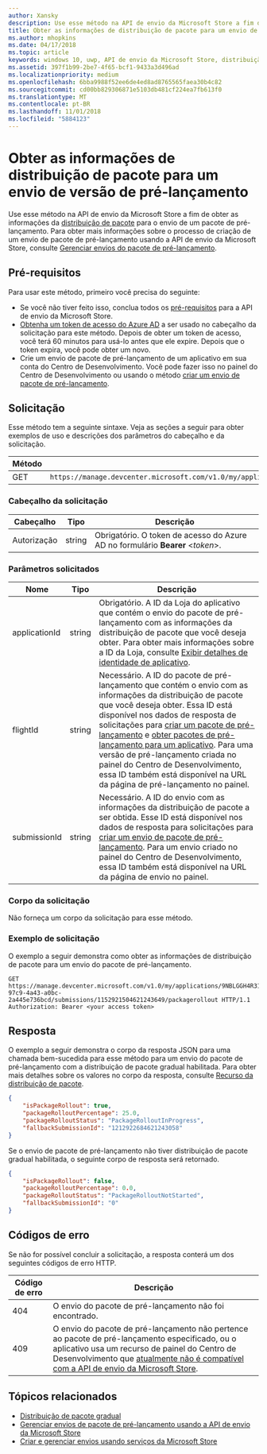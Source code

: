 ```yaml
---
author: Xansky
description: Use esse método na API de envio da Microsoft Store a fim de obter as informações da distribuição de pacote para o envio de um pacote de pré-lançamento.
title: Obter as informações de distribuição de pacote para um envio de versão de pré-lançamento
ms.author: mhopkins
ms.date: 04/17/2018
ms.topic: article
keywords: windows 10, uwp, API de envio da Microsoft Store, distribuição de pacote, envio de versão de pré-lançamento
ms.assetid: 397f1b99-2be7-4f65-bcf1-9433a3d496ad
ms.localizationpriority: medium
ms.openlocfilehash: 6bba9988f52ee6de4ed8ad8765565faea30b4c82
ms.sourcegitcommit: cd00bb829306871e5103db481cf224ea7fb613f0
ms.translationtype: MT
ms.contentlocale: pt-BR
ms.lasthandoff: 11/01/2018
ms.locfileid: "5884123"
---
```

# <a name="get-rollout-info-for-a-flight-submission"></a>Obter as informações de distribuição de pacote para um envio de versão de pré-lançamento


Use esse método na API de envio da Microsoft Store a fim de obter as informações da [distribuição de pacote](../publish/gradual-package-rollout.md) para o envio de um pacote de pré-lançamento. Para obter mais informações sobre o processo de criação de um envio de pacote de pré-lançamento usando a API de envio da Microsoft Store, consulte [Gerenciar envios do pacote de pré-lançamento](manage-flight-submissions.md).

## <a name="prerequisites"></a>Pré-requisitos

Para usar este método, primeiro você precisa do seguinte:

* Se você não tiver feito isso, conclua todos os [pré-requisitos](create-and-manage-submissions-using-windows-store-services.md#prerequisites) para a API de envio da Microsoft Store.
* [Obtenha um token de acesso do Azure AD](create-and-manage-submissions-using-windows-store-services.md#obtain-an-azure-ad-access-token) a ser usado no cabeçalho da solicitação para este método. Depois de obter um token de acesso, você terá 60 minutos para usá-lo antes que ele expire. Depois que o token expira, você pode obter um novo.
* Crie um envio de pacote de pré-lançamento de um aplicativo em sua conta do Centro de Desenvolvimento. Você pode fazer isso no painel do Centro de Desenvolvimento ou usando o método [criar um envio de pacote de pré-lançamento](create-a-flight-submission.md).

## <a name="request"></a>Solicitação

Esse método tem a seguinte sintaxe. Veja as seções a seguir para obter exemplos de uso e descrições dos parâmetros do cabeçalho e da solicitação.

| Método | URI da solicitação                                                      |
|--------|------------------------------------------------------------------|
| GET   | ```https://manage.devcenter.microsoft.com/v1.0/my/applications/{applicationId}/flights/{flightId}/submissions/{submissionId}/packagerollout   ``` |


### <a name="request-header"></a>Cabeçalho da solicitação

| Cabeçalho        | Tipo   | Descrição                                                                 |
|---------------|--------|-----------------------------------------------------------------------------|
| Autorização | string | Obrigatório. O token de acesso do Azure AD no formulário **Bearer** &lt;*token*&gt;. |


### <a name="request-parameters"></a>Parâmetros solicitados

| Nome        | Tipo   | Descrição                                                                 |
|---------------|--------|-----------------------------------------------------------------------------|
| applicationId | string | Obrigatório. A ID da Loja do aplicativo que contém o envio do pacote de pré-lançamento com as informações da distribuição de pacote que você deseja obter. Para obter mais informações sobre a ID da Loja, consulte [Exibir detalhes de identidade de aplicativo](https://msdn.microsoft.com/windows/uwp/publish/view-app-identity-details).  |
| flightId | string | Necessário. A ID do pacote de pré-lançamento que contém o envio com as informações da distribuição de pacote que você deseja obter. Essa ID está disponível nos dados de resposta de solicitações para [criar um pacote de pré-lançamento](create-a-flight.md) e [obter pacotes de pré-lançamento para um aplicativo](get-flights-for-an-app.md). Para uma versão de pré-lançamento criada no painel do Centro de Desenvolvimento, essa ID também está disponível na URL da página de pré-lançamento no painel.    |
| submissionId | string | Necessário. A ID do envio com as informações da distribuição de pacote a ser obtida. Esse ID está disponível nos dados de resposta para solicitações para [criar um envio de pacote de pré-lançamento](create-a-flight-submission.md). Para um envio criado no painel do Centro de Desenvolvimento, essa ID também está disponível na URL da página de envio no painel.   |


### <a name="request-body"></a>Corpo da solicitação

Não forneça um corpo da solicitação para esse método.

### <a name="request-example"></a>Exemplo de solicitação

O exemplo a seguir demonstra como obter as informações de distribuição de pacote para um envio do pacote de pré-lançamento.

```
GET https://manage.devcenter.microsoft.com/v1.0/my/applications/9NBLGGH4R315/flights/43e448df-97c9-4a43-a0bc-2a445e736bcd/submissions/1152921504621243649/packagerollout HTTP/1.1
Authorization: Bearer <your access token>
```

## <a name="response"></a>Resposta

O exemplo a seguir demonstra o corpo da resposta JSON para uma chamada bem-sucedida para esse método para um envio do pacote de pré-lançamento com a distribuição de pacote gradual habilitada. Para obter mais detalhes sobre os valores no corpo da resposta, consulte [Recurso da distribuição de pacote](manage-flight-submissions.md#package-rollout-object).

```json
{
    "isPackageRollout": true,
    "packageRolloutPercentage": 25.0,
    "packageRolloutStatus": "PackageRolloutInProgress",
    "fallbackSubmissionId": "1212922684621243058"
}
```

Se o envio de pacote de pré-lançamento não tiver distribuição de pacote gradual habilitada, o seguinte corpo de resposta será retornado.

```json
{
    "isPackageRollout": false,
    "packageRolloutPercentage": 0.0,
    "packageRolloutStatus": "PackageRolloutNotStarted",
    "fallbackSubmissionId": "0"
}
```

## <a name="error-codes"></a>Códigos de erro

Se não for possível concluir a solicitação, a resposta conterá um dos seguintes códigos de erro HTTP.

| Código de erro |  Descrição   |
|--------|------------------|
| 404  | O envio do pacote de pré-lançamento não foi encontrado. |
| 409  | O envio do pacote de pré-lançamento não pertence ao pacote de pré-lançamento especificado, ou o aplicativo usa um recurso de painel do Centro de Desenvolvimento que [atualmente não é compatível com a API de envio da Microsoft Store](create-and-manage-submissions-using-windows-store-services.md#not_supported). |   


## <a name="related-topics"></a>Tópicos relacionados

* [Distribuição de pacote gradual](../publish/gradual-package-rollout.md)
* [Gerenciar envios de pacote de pré-lançamento usando a API de envio da Microsoft Store](manage-flight-submissions.md)
* [Criar e gerenciar envios usando serviços da Microsoft Store](create-and-manage-submissions-using-windows-store-services.md)
